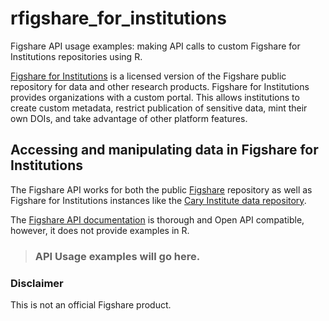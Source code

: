 # rfigshare_for_institutions
Figshare API usage examples: making API calls to custom Figshare for Institutions repositories using R.

[Figshare for Institutions](https://knowledge.figshare.com/institutions) is a licensed version of the Figshare public repository for data and other research products.  Figshare for Institutions provides organizations with a custom portal.  This allows institutions to create custom metadata, restrict publication of sensitive data, mint their own DOIs, and take advantage of other platform features.  

## Accessing and manipulating data in Figshare for Institutions 
The Figshare API works for both the public [Figshare](https://figshare.com/) repository as well as Figshare for Institutions instances like the [Cary Institute data repository](https://caryinstitute.figshare.com/).  

The [Figshare API documentation](https://docs.figshare.com/) is thorough and Open API compatible, however, it does not provide examples in R.  

>### API Usage examples will go here.


### Disclaimer
This is not an official Figshare product.
